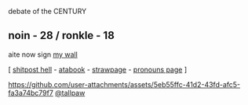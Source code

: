  debate of the CENTURY 
## noin - 28 / ronkle - 18

aite now sign [my wall](https://walloftext.co/27j) 


[ [shitpost hell](https://shitposthell.straw.page) - [atabook](https://27j.atabook.org) - [strawpage](https://27jay.straw.page) - [pronouns page](https://pronouns.cc/@27jay) ]




https://github.com/user-attachments/assets/5eb55ffc-41d2-43fd-afc5-fa3a74bc79f7
[@tallpaw](https://github.com/tallpaw)

<!--
**27-jjay/27-jjay** is a ✨ _special_ ✨ repository because its `README.md` (this file) appears on your GitHub profile.

Here are some ideas to get you started:

- 🔭 I’m currently working on ...
- 🌱 I’m currently learning ...
- 👯 I’m looking to collaborate on ...
- 🤔 I’m looking for help with ...
- 💬 Ask me about ...
- 📫 How to reach me: ...
- 😄 Pronouns: ...
- ⚡ Fun fact: ...
-->
